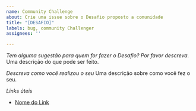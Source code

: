 ```yaml
---
name: Community Challenge
about: Crie uma issue sobre o Desafio proposto a comunidade
title: "[DESAFIO]"
labels: bug, community Challenger
assignees: ''

---
```


*Tem alguma sugestão para quem for fazer o Desafio? Por favor descreva.*
Uma descrição do que pode ser feito. 

*Descreva como você realizou o seu*
Uma descrição sobre como você fez o seu.

*Links úteis*
- [Nome do Link](URL)
